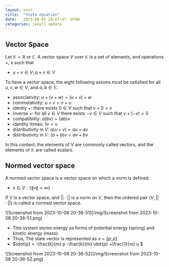 ```yaml
---
layout: post
title:  "State equation"
date:   2023-08-05 20:07:47 -0700
categories: jekyll update
---
```


## Vector Space
Let $\mathbb{K} = \mathbb{R}$ or $\mathbb{C}$. A vector space $V$ over $\mathbb{K}$ is a set of elements, and operations +, x such that

- $u+v \in V; a \times v \in V$
  
To have a vector space, the eight following axioms must be satisfied for all $u, v, w \in V$, and $a, b \in \mathbb{K}$.
- associativity: $u + (v + w) = (u + v) + w$
- commutativity: $u + v = v + u$
- identiy +: there exists $0 \in V$ such that $v+0 = v$
- inverse +: for all $v \in V$ there exists $-v \in V$ such that $v + (-v) = 0$
- compatibility: $a(bv) = (ab)v$
- identity \times: $1v=v$ 
- distributivity in $V$: $a(u+v) = au \times av$
- distributivity in $\mathbb{K}$: $(a+b)v = av +bv$

In this context, the elements of V are commonly called vectors, and the elements of $\mathbb{K}$ are called scalars.


## Normed vector space
A normed vector space is a vector space on which a norm is defined. 
- ${v \in V: \{ \lVert v \rVert < \infty \}}$


If $V$ is a vector space, and $|| \cdot ||$ is a norm on $V$, then the ordered pair $(V, || \cdot ||)$ is called a normed vector space.


![Screenshot from 2023-10-08 20-36-51](/img/Screenshot from 2023-10-08 20-36-51.png)
- This system stores energy as forms of potential energy (spring) and kinetic energy (mass).
- Thus, The state vector is represented as $x = [p; \dot{p}]$
- $\dot{p} = -\frac{k}{m} p -\frac{k}{m} \dot{p} +\frac{1}{m} u $
  
![Screenshot from 2023-10-08 20-36-52](/img/Screenshot from 2023-10-08 20-36-52.png)

